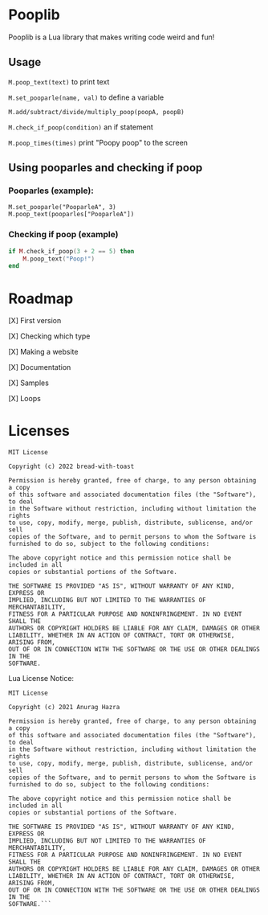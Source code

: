 # Pooplib
Pooplib is a Lua library that makes writing code weird and fun!

## Usage
`M.poop_text(text)` to print text

`M.set_pooparle(name, val)` to define a variable

`M.add/subtract/divide/multiply_poop(poopA, poopB)`

`M.check_if_poop(condition)` an if statement

`M.poop_times(times)` print "Poopy poop" to the screen

## Using pooparles and checking if poop

### Pooparles (example):

```
M.set_pooparle("PooparleA", 3)
M.poop_text(pooparles["PooparleA"])
```

### Checking if poop (example)

```lua
if M.check_if_poop(3 + 2 == 5) then
    M.poop_text("Poop!")
end
```

# Roadmap
[X] First version

[X] Checking which type

[X] Making a website

[X] Documentation

[X] Samples

[X] Loops

# Licenses

```
MIT License

Copyright (c) 2022 bread-with-toast

Permission is hereby granted, free of charge, to any person obtaining a copy
of this software and associated documentation files (the "Software"), to deal
in the Software without restriction, including without limitation the rights
to use, copy, modify, merge, publish, distribute, sublicense, and/or sell
copies of the Software, and to permit persons to whom the Software is
furnished to do so, subject to the following conditions:

The above copyright notice and this permission notice shall be included in all
copies or substantial portions of the Software.

THE SOFTWARE IS PROVIDED "AS IS", WITHOUT WARRANTY OF ANY KIND, EXPRESS OR
IMPLIED, INCLUDING BUT NOT LIMITED TO THE WARRANTIES OF MERCHANTABILITY,
FITNESS FOR A PARTICULAR PURPOSE AND NONINFRINGEMENT. IN NO EVENT SHALL THE
AUTHORS OR COPYRIGHT HOLDERS BE LIABLE FOR ANY CLAIM, DAMAGES OR OTHER
LIABILITY, WHETHER IN AN ACTION OF CONTRACT, TORT OR OTHERWISE, ARISING FROM,
OUT OF OR IN CONNECTION WITH THE SOFTWARE OR THE USE OR OTHER DEALINGS IN THE
SOFTWARE.
```

Lua License Notice: 

```
MIT License

Copyright (c) 2021 Anurag Hazra

Permission is hereby granted, free of charge, to any person obtaining a copy
of this software and associated documentation files (the "Software"), to deal
in the Software without restriction, including without limitation the rights
to use, copy, modify, merge, publish, distribute, sublicense, and/or sell
copies of the Software, and to permit persons to whom the Software is
furnished to do so, subject to the following conditions:

The above copyright notice and this permission notice shall be included in all
copies or substantial portions of the Software.

THE SOFTWARE IS PROVIDED "AS IS", WITHOUT WARRANTY OF ANY KIND, EXPRESS OR
IMPLIED, INCLUDING BUT NOT LIMITED TO THE WARRANTIES OF MERCHANTABILITY,
FITNESS FOR A PARTICULAR PURPOSE AND NONINFRINGEMENT. IN NO EVENT SHALL THE
AUTHORS OR COPYRIGHT HOLDERS BE LIABLE FOR ANY CLAIM, DAMAGES OR OTHER
LIABILITY, WHETHER IN AN ACTION OF CONTRACT, TORT OR OTHERWISE, ARISING FROM,
OUT OF OR IN CONNECTION WITH THE SOFTWARE OR THE USE OR OTHER DEALINGS IN THE
SOFTWARE.```
